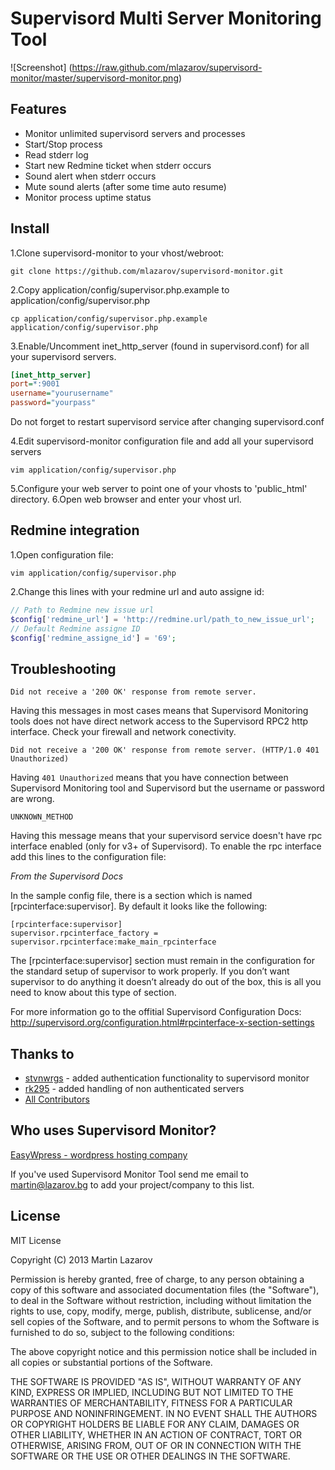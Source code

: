 # Supervisord Multi Server Monitoring Tool

![Screenshot] (https://raw.github.com/mlazarov/supervisord-monitor/master/supervisord-monitor.png)

## Features

* Monitor unlimited supervisord servers and processes
* Start/Stop process
* Read stderr log
* Start new Redmine ticket when stderr occurs
* Sound alert when stderr occurs
* Mute sound alerts (after some time auto resume)
* Monitor process uptime status

## Install

1.Clone supervisord-monitor to your vhost/webroot:
```
git clone https://github.com/mlazarov/supervisord-monitor.git
```

2.Copy application/config/supervisor.php.example to application/config/supervisor.php
```
cp application/config/supervisor.php.example application/config/supervisor.php
```

3.Enable/Uncomment inet_http_server (found in supervisord.conf) for all your supervisord servers.
```ini
[inet_http_server]
port=*:9001
username="yourusername"
password="yourpass"
```
Do not forget to restart supervisord service after changing supervisord.conf

4.Edit supervisord-monitor configuration file and add all your supervisord servers
```
vim application/config/supervisor.php
```

5.Configure your web server to point one of your vhosts to 'public_html' directory.
6.Open web browser and enter your vhost url.


## Redmine integration
1.Open configuration file:
```
vim application/config/supervisor.php
```
2.Change this lines with your redmine url and auto assigne id:

```php
// Path to Redmine new issue url
$config['redmine_url'] = 'http://redmine.url/path_to_new_issue_url';
// Default Redmine assigne ID
$config['redmine_assigne_id'] = '69';
```

## Troubleshooting
```
Did not receive a '200 OK' response from remote server.
```
Having this messages in most cases means that Supervisord Monitoring tools does not have direct network access to the Supervisord RPC2 http interface. Check your firewall and network conectivity.


```
Did not receive a '200 OK' response from remote server. (HTTP/1.0 401 Unauthorized)
```
Having `401 Unauthorized` means that you have connection between Supervisord Monitoring tool and Supervisord but the username or password are wrong.

```
UNKNOWN_METHOD
```
Having this message means that your supervisord service doesn't have rpc interface enabled (only for v3+ of Supervisord). 
To enable the rpc interface add this lines to the configuration file:

*From the Supervisord Docs*

In the sample config file, there is a section which is named [rpcinterface:supervisor]. By default it looks like the following:

```
[rpcinterface:supervisor]
supervisor.rpcinterface_factory = supervisor.rpcinterface:make_main_rpcinterface
```

The [rpcinterface:supervisor] section must remain in the configuration for the standard setup of supervisor to work properly. 
If you don’t want supervisor to do anything it doesn’t already do out of the box, this is all you need to know about this type of section.

For more information go to the offitial Supervisord Configuration Docs:
http://supervisord.org/configuration.html#rpcinterface-x-section-settings

## Thanks to ##
- [stvnwrgs](https://github.com/stvnwrgs) - added authentication functionality to supervisord monitor
- [rk295](https://github.com/rk295) - added handling of non authenticated servers
- [All Contributors](https://github.com/mlazarov/supervisord-monitor/contributors) 

## Who uses Supervisord Monitor? ##

[EasyWpress - wordpress hosting company](http://easywpress.com)


If you've used Supervisord Monitor Tool send me email to martin@lazarov.bg to add your project/company to this list.

## License

MIT License

Copyright (C) 2013 Martin Lazarov

Permission is hereby granted, free of charge, to any person obtaining a copy of this software and associated documentation files (the "Software"), to deal in the Software without restriction, including without limitation the rights to use, copy, modify, merge, publish, distribute, sublicense, and/or sell copies of the Software, and to permit persons to whom the Software is furnished to do so, subject to the following conditions:

The above copyright notice and this permission notice shall be included in all copies or substantial portions of the Software.

THE SOFTWARE IS PROVIDED "AS IS", WITHOUT WARRANTY OF ANY KIND, EXPRESS OR IMPLIED, INCLUDING BUT NOT LIMITED TO THE WARRANTIES OF MERCHANTABILITY, FITNESS FOR A PARTICULAR PURPOSE AND NONINFRINGEMENT. IN NO EVENT SHALL THE AUTHORS OR COPYRIGHT HOLDERS BE LIABLE FOR ANY CLAIM, DAMAGES OR OTHER LIABILITY, WHETHER IN AN ACTION OF CONTRACT, TORT OR OTHERWISE, ARISING FROM, OUT OF OR IN CONNECTION WITH THE SOFTWARE OR THE USE OR OTHER DEALINGS IN THE SOFTWARE.
